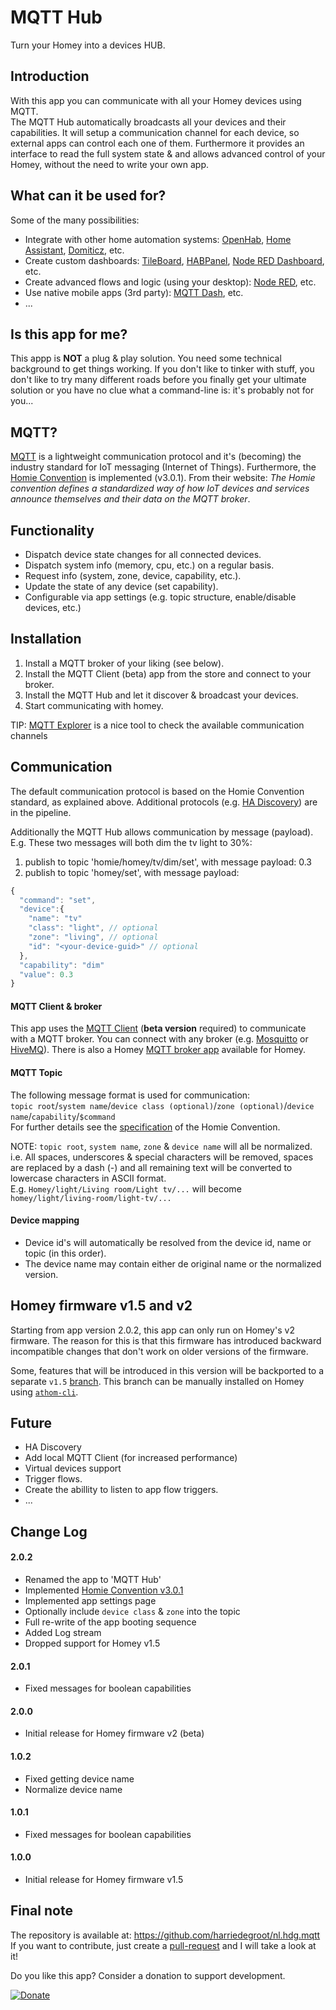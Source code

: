 # MQTT Hub

Turn your Homey into a devices HUB.
  
## Introduction
With this app you can communicate with all your Homey devices using MQTT.  
The MQTT Hub automatically broadcasts all your devices and their capabilities. 
It will setup a communication channel for each device, so external apps can control each one of them.
Furthermore it provides an interface to read the full system state & and allows advanced control of your Homey, without the need to write your own app.
  
## What can it be used for?
Some of the many possibilities:
- Integrate with other home automation systems: [OpenHab](https://www.openhab.org/), [Home Assistant](https://www.home-assistant.io/), [Domiticz](http://www.domoticz.com/), etc.
- Create custom dashboards: [TileBoard](https://community.home-assistant.io/t/tileboard-new-dashboard-for-homeassistant/57173), [HABPanel](https://www.openhab.org/docs/configuration/habpanel.html), [Node RED Dashboard](https://flows.nodered.org/node/node-red-dashboard), etc.
- Create advanced flows and logic (using your desktop): [Node RED](https://nodered.org/), etc.
- Use native mobile apps (3rd party): [MQTT Dash](https://play.google.com/store/apps/details?id=net.routix.mqttdash), etc.
- ...
  
## Is this app for me?
This appp is **NOT** a plug & play solution. You need some technical background to get things working.
If you don't like to tinker with stuff, you don't like to try many different roads before you finally get your ultimate solution or you have no clue what a command-line is: it's probably not for you...
  
## MQTT?
[MQTT](http://mqtt.org/) is a lightweight communication protocol and it's (becoming) the industry standard for IoT messaging (Internet of Things).
Furthermore, the [Homie Convention](https://homieiot.github.io/) is implemented (v3.0.1).
From their website: *The Homie convention defines a standardized way of how IoT devices and services announce themselves and their data on the MQTT broker*.
  
## Functionality
- Dispatch device state changes for all connected devices.
- Dispatch system info (memory, cpu, etc.) on a regular basis.
- Request info (system, zone, device, capability, etc.).
- Update the state of any device (set capability).
- Configurable via app settings (e.g. topic structure, enable/disable devices, etc.)
  
## Installation
1. Install a MQTT broker of your liking (see below).
2. Install the MQTT Client (beta) app from the store and connect to your broker.
3. Install the MQTT Hub and let it discover & broadcast your devices.
4. Start communicating with homey.
  
TIP: [MQTT Explorer](https://thomasnordquist.github.io/MQTT-Explorer/) is a nice tool to check the available communication channels
  
## Communication
The default communication protocol is based on the Homie Convention standard, as explained above. Additional protocols (e.g. [HA Discovery](https://www.home-assistant.io/docs/mqtt/discovery/)) are in the pipeline.  
  
Additionally the MQTT Hub allows communication by message (payload).  
E.g. These two messages will both dim the tv light to 30%:
1. publish to topic 'homie/homey/tv/dim/set', with message payload: 0.3
2. publish to topic 'homey/set', with message payload:
  
```javascript
{
  "command": "set",
  "device":{
    "name": "tv"
    "class": "light", // optional
    "zone": "living", // optional
    "id": "<your-device-guid>" // optional
  },
  "capability": "dim"
  "value": 0.3
}
```
     
#### MQTT Client & broker
This app uses the [MQTT Client](https://apps.athom.com/app/nl.scanno.mqtt) (**beta version** required) to communicate with a MQTT broker.
You can connect with any broker (e.g. [Mosquitto](https://mosquitto.org/) or [HiveMQ](https://www.hivemq.com/)). There is also a Homey [MQTT broker app](https://apps.athom.com/app/nl.scanno.mqttbroker) available for Homey.
  
#### MQTT Topic
The following message format is used for communication:  
`topic root`/`system name`/`device class (optional)`/`zone (optional)`/`device name`/`capability`/`$command`  
For further details see the [specification](https://homieiot.github.io/specification/) of the Homie Convention.
  
NOTE: `topic root`, `system name`, `zone` & `device name` will all be normalized.  
i.e. All spaces, underscores & special characters will be removed, spaces are replaced by a dash (-) and all remaining text will be converted to lowercase characters in ASCII format.   
E.g. `Homey/light/Living room/Light tv/...` will become `homey/light/living-room/light-tv/...`
  
#### Device mapping
- Device id's will automatically be resolved from the device id, name or topic (in this order).
- The device name may contain either de original name or the normalized version.
  
## Homey firmware v1.5 and v2
Starting from app version 2.0.2, this app can only run on Homey's v2 firmware. The reason for this is that this firmware has introduced backward incompatible changes that don't work on older versions of the firmware.
  
Some, features that will be introduced in this version will be backported to a separate `v1.5` [branch](https://github.com/harriedegroot/nl.hdg.mqtt/tree/homie). This branch can be manually installed on Homey using [`athom-cli`](https://www.npmjs.com/package/athom-cli).
    
## Future
- HA Discovery
- Add local MQTT Client (for increased performance)
- Virtual devices support
- Trigger flows.
- Create the abillity to listen to app flow triggers.
- ...
  
## Change Log
  
#### 2.0.2  
- Renamed the app to 'MQTT Hub'
- Implemented [Homie Convention v3.0.1](https://homieiot.github.io/)
- Implemented app settings page
- Optionally include `device class` & `zone` into the topic
- Full re-write of the app booting sequence
- Added Log stream
- Dropped support for Homey v1.5
  
#### 2.0.1  
- Fixed messages for boolean capabilities  

#### 2.0.0  
- Initial release for Homey firmware v2 (beta)  
  
#### 1.0.2  
- Fixed getting device name
- Normalize device name  
  
#### 1.0.1
- Fixed messages for boolean capabilities  

#### 1.0.0
- Initial release for Homey firmware v1.5  
  
## Final note ##
The repository is available at: https://github.com/harriedegroot/nl.hdg.mqtt  
If you want to contribute, just create a [pull-request](https://help.github.com/articles/about-pull-requests/) and I will take a look at it!

Do you like this app? Consider a donation to support development.
 
[![Donate][pp-donate-image]][pp-donate-link]

[pp-donate-link]: https://www.paypal.com/cgi-bin/webscr?cmd=_donations&business=harriedegroot%40gmail%2ecom&lc=NL&item_name=Harrie%20de%20Groot&item_number=Homey%20Novy%20Intouch%20App&currency_code=EUR&bn=PP%2dDonationsBF%3abtn_donateCC_LG%2egif%3aNonHosted
[pp-donate-image]: https://img.shields.io/badge/Donate-PayPal-green.svg
